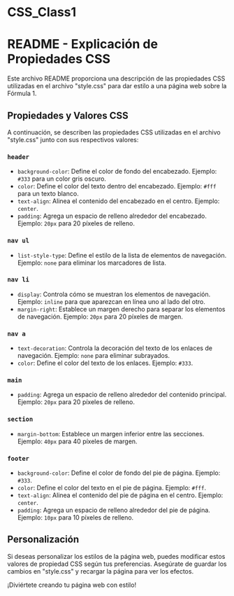 # CSS_Class1

# README - Explicación de Propiedades CSS

Este archivo README proporciona una descripción de las propiedades CSS utilizadas en el archivo "style.css" para dar estilo a una página web sobre la Fórmula 1.

## Propiedades y Valores CSS

A continuación, se describen las propiedades CSS utilizadas en el archivo "style.css" junto con sus respectivos valores:

### `header`

- `background-color`: Define el color de fondo del encabezado. Ejemplo: `#333` para un color gris oscuro.
- `color`: Define el color del texto dentro del encabezado. Ejemplo: `#fff` para un texto blanco.
- `text-align`: Alinea el contenido del encabezado en el centro. Ejemplo: `center`.
- `padding`: Agrega un espacio de relleno alrededor del encabezado. Ejemplo: `20px` para 20 píxeles de relleno.

### `nav ul`

- `list-style-type`: Define el estilo de la lista de elementos de navegación. Ejemplo: `none` para eliminar los marcadores de lista.

### `nav li`

- `display`: Controla cómo se muestran los elementos de navegación. Ejemplo: `inline` para que aparezcan en línea uno al lado del otro.
- `margin-right`: Establece un margen derecho para separar los elementos de navegación. Ejemplo: `20px` para 20 píxeles de margen.

### `nav a`

- `text-decoration`: Controla la decoración del texto de los enlaces de navegación. Ejemplo: `none` para eliminar subrayados.
- `color`: Define el color del texto de los enlaces. Ejemplo: `#333`.

### `main`

- `padding`: Agrega un espacio de relleno alrededor del contenido principal. Ejemplo: `20px` para 20 píxeles de relleno.

### `section`

- `margin-bottom`: Establece un margen inferior entre las secciones. Ejemplo: `40px` para 40 píxeles de margen.

### `footer`

- `background-color`: Define el color de fondo del pie de página. Ejemplo: `#333`.
- `color`: Define el color del texto en el pie de página. Ejemplo: `#fff`.
- `text-align`: Alinea el contenido del pie de página en el centro. Ejemplo: `center`.
- `padding`: Agrega un espacio de relleno alrededor del pie de página. Ejemplo: `10px` para 10 píxeles de relleno.

## Personalización

Si deseas personalizar los estilos de la página web, puedes modificar estos valores de propiedad CSS según tus preferencias. Asegúrate de guardar los cambios en "style.css" y recargar la página para ver los efectos.

¡Diviértete creando tu página web con estilo!
